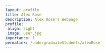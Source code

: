 ```yaml
---
layout: profile
title: Alex Rose
description: Alex Rose's Webpage
profile:
 align: right
 image: user.jpg
importance: 1
permalink: /undergraduateStudents/alexRose
---
```

